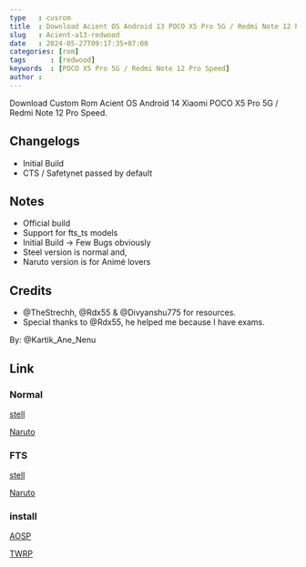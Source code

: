 ```yaml
---
type   : cusrom
title  : Download Acient OS Android 13 POCO X5 Pro 5G / Redmi Note 12 Pro Speed
slug   : Acient-a13-redwood
date   : 2024-05-27T09:17:35+07:00
categories: [rom]
tags      : [redwood]
keywords  : [POCO X5 Pro 5G / Redmi Note 12 Pro Speed]
author : 
---
```


Download Custom Rom Acient OS Android 14 Xiaomi POCO X5 Pro 5G / Redmi Note 12 Pro Speed.


## Changelogs
- Initial Build
- CTS / Safetynet passed by default 

## Notes
- Official build
- Support for fts_ts models
- Initial Build -> Few Bugs obviously 
- Steel version is normal and, 
- Naruto version is for Animé lovers

## Credits
- @TheStrechh, @Rdx55 & @Divyanshu775 for resources.
- Special thanks to @Rdx55, he helped me because I have exams.

By: @Kartik_Ane_Nenu

## Link
### Normal
[stell](https://sourceforge.net/projects/rdx-builds/files/RedWOOD/Ancient/GTX/AncientOS-13-TexasCake-v7.4.1-redwood-Steel-20231218-0912-GApps-Final.zip/download)

[Naruto](https://sourceforge.net/projects/rdx-builds/files/RedWOOD/Ancient/GTX/AncientOS-13-Weeabo-v7.4.1-redwood-Naruto-20231217-2317-GApps-Final.zip/download)

### FTS
[stell](https://sourceforge.net/projects/rdx-builds/files/RedWOOD/Ancient/FTS/AncientOS-13-TexasCake-v7.4.1-redwood-Steel-20231218-0006-FTS-GApps-Final.zip/download)

[Naruto](https://sourceforge.net/projects/rdx-builds/files/RedWOOD/Ancient/FTS/AncientOS-13-Weeabo-v7.4.1-redwood-Naruto-20231217-2351-FTS-GApps-Final.zip/download)

### install
[AOSP](https://telegra.ph/Flashing-ROMs-with-sideload-redwood-11-15)

[TWRP](https://telegra.ph/Flashing-ROMs-with-TWRP-redwood-10-24)
